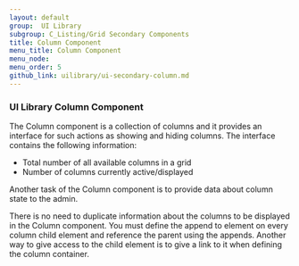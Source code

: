 ```yaml
---
layout: default
group:  UI Library
subgroup: C_Listing/Grid Secondary Components
title: Column Component
menu_title: Column Component
menu_node:
menu_order: 5
github_link: uilibrary/ui-secondary-column.md
---
```


<h3 id="column">UI Library Column Component</h3>

The Column component is a collection of columns and it provides an interface for such actions as showing and hiding columns. The interface contains the following information:

* Total number of all available columns in a grid
* Number of columns currently active/displayed

Another task of the Column component is to provide data about column state to the admin.

There is no need to duplicate information about the columns to be displayed in the Column component. You must define the append to element on every column child element and reference the parent using the appends.
Another way to give access to the child element is to give a link to it when defining the column container.